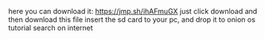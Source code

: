here you can download it: https://jmp.sh/ihAFmuGX
just click download and then download this file
insert the sd card to your pc, and drop it to onion os
tutorial search on internet
